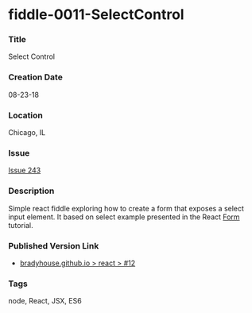 fiddle-0011-SelectControl
======


### Title

Select Control


### Creation Date

08-23-18


### Location

Chicago, IL


### Issue

[Issue 243](https://github.com/bradyhouse/house/issues/243)


### Description

Simple react fiddle exploring how to create a form that exposes a select input element. It based on select example
presented in the React [Form](https://reactjs.org/docs/forms.html) tutorial.


### Published Version Link

  * [bradyhouse.github.io > react > #12](http://bradyhouse.github.io/react/fiddle-0012-SelectControl/#)


### Tags

node, React, JSX, ES6
